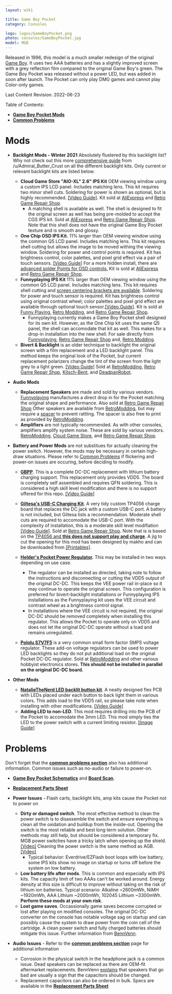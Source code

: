 ```yaml
---
layout: wiki

title: Game Boy Pocket
category: Consoles

logo: logos/GameBoyPocket.png
photo: consoles/GameBoyPocket.jpg
model: MGB
---
```

Released in 1996, this model is a much smaller redesign of the original [Game Boy](gameboy). It uses two AAA batteries and has a slightly improved screen with a grey reflection film compared to the original Game Boy's green. The Game Boy Pocket was released without a power LED, but was added in soon after launch. The Pocket can only play DMG games and cannot play Color-only games.

Last Content Revision: 2022-06-23

Table of Contents:
<!--ts-->
* [**Game Boy Pocket Mods**](#mods)
* [**Common Problems**](#problems)
<!--te-->
  
# Mods

*	**Backlight Mods - Winter 2021** Absolutely flustered by this backlight list? Why not check out this more [comprehensive guide](../wiki/backlightmods#mgb) from /u/Admiral_Butter_Crust on all the different backlight kits. Only current or relevant backlight kits are listed below.
	*	**Cloud Game Store "AIO-XL" 2.6" IPS Kit** OEM viewing window using a custom IPS LCD panel. Includes matching lens. This kit requires two minor shell cuts. Soldering for power is shown as optional, but is highly recommended. [[Video Guide]](https://www.youtube.com/watch?v=DPtJrJpUTOE). Kit sold at [AliExpress](https://www.aliexpress.com/item/4001352247454.html) and [Retro Game Repair Shop](https://retrogamerepairshop.com/collections/game-boy-pocket-backlights/products/gbp-game-boy-pocket-2-6-original-size-ips-backlight-lcd-screen-mod-kit). 
		*	A matching shell is available as well. The shell is designed to fit the original screen as well has being pre-molded to accept the CGS IPS kit. Sold at [AliExpress](https://www.aliexpress.com/item/1005003314772171.html) and [Retro Game Repair Shop](https://retrogamerepairshop.com/collections/cloud-game-store/products/game-boy-pocket-high-quality-replacement-shell). Note that this shell does not have the original Game Boy Pocket texture and is smooth and glossy.
	*	**One Chip OSD IPS Kit.** 11% larger than OEM viewing window using the common Q5 LCD panel. Includes matching lens. This kit requires shell cutting but allows the image to be moved withing the viewing window. Soldering for power and control points is required. Kit has brightness control, color palettes, and pixel grid effect via a pair of touch sensors. [[Video Guide]](https://www.youtube.com/watch?v=Z5tfjz52N5A) For a more hidden install, there are [advanced solder Points for OSD controls.](https://imgur.com/a/ScBhZqE) Kit is sold at [AliExpress](https://www.aliexpress.com/item/1005001652398372.html) and [Retro Game Repair Shop](https://retrogamerepairshop.com/products/gbp-game-boy-pocket-osd-backlight-mod-kit).
	*	**Funnyplaying IPS Kit** 11% larger than OEM viewing window using the common Q5 LCD panel. Includes matching lens. This kit requires shell cutting and [screen centering brackets are available](https://www.retromodding.com/collections/game-boy-pocket/products/game-boy-pocket-ips-lcd-centering-bracket). Soldering for power and touch sensor is required. Kit has brightness control using original contrast wheel; color palettes and pixel grid effect are available through optional touch sensor.[[Video Guide]](https://www.youtube.com/watch?v=ZogFkhIbBq8). Kit is sold at [Funny Playing](https://funnyplaying.com/collections/product/products/gbp-retro-pixel-ips-lcd-kit),  [Retro Modding](https://www.retromodding.com/collections/game-boy-pocket/products/game-boy-pocket-ips-lcd), and [Retro Game Repair Shop](https://retrogamerepairshop.com/collections/funnyplaying-gbp/products/funnyplaying-gbp-ips-game-boy-pocket-backlight-mod).
		*	Funnyplaying currently makes a Game Boy Pocket shell designed for its own kit. However, as the One Chip kit uses the same Q5 panel, the shell can accomodate that kit as well. This makes for a drop-in installation into the new shell. For sale directly from [Funnyplaying](https://funnyplaying.com/collections/product/products/gbp-retro-pixel-ips-coustom-shell), [Retro Game Repair Shop](https://retrogamerepairshop.com/collections/funnyplaying-gbp/products/funnyplaying-game-boy-pocket-q5-ips-ready-shell-housing-no-cut) and, [Retro Modding](https://www.retromodding.com/collections/game-boy-pocket/products/funny-playing-game-boy-pocket-shells-branded).
	*	**Bivert & Backlight** is an older technique to backlight the original screen with a film replacement and a LED backlight panel. This method keeps the original look of the Pocket, but current replacement polarizers change the tint of the screen from the light grey to a light green. [[Video Guide]](https://www.youtube.com/watch?v=OezxcoxMWSc) Sold at [RetroModding](https://www.retromodding.com/products/game-boy-backlight?_pos=5&_sid=9b3131444&_ss=r), [Retro Game Repair Shop](https://retrogamerepairshop.com/products/nintendo-game-boy-original-dmg-01-pocket-bivert-chip-backlight-mod-kit-green), [Kitsch-Bent](https://store.kitsch-bent.com/collections/modding-kits/products/rgbx3), and [DeadpanRobot](https://www.deadpanrobot.co.uk/white-pro-backlight-kit-dmg-lcd-pro-white).

*	**Audio Mods**
	*	**Replacement Speakers** are made and sold by various vendors. [Funnyplaying](https://funnyplaying.com/collections/product/products/clear-gbc-mgb-speaker) manufactures a direct drop in for the Pocket matching the original shape and performance. Also sold at [Retro Game Repair Shop](https://retrogamerepairshop.com/products/funnyplaying-clear-game-boy-color-speaker) Other speakers are available from [RetroModding](https://www.retromodding.com/products/gameboy-advance-color-pocket-speaker), but may require a [spacer](https://www.retromodding.com/products/game-boy-advance-color-pocket-speaker-housing) to prevent rattling. The spacer is also free to print as provided by [RetroModding](https://www.thingiverse.com/thing:4168312).
	*	**Amplifiers** are not typically recommended. As with other consoles, amplifiers amplify system noise. These are sold by various vendors. [RetroModding](https://www.retromodding.com/products/game-boy-advance-audio-amplifier), [Cloud Game Store](https://www.aliexpress.com/item/1005003592170031.html), and [Retro Game Repair Shop](https://retrogamerepairshop.com/collections/cloud-game-store/products/game-boy-pocket-audio-amp).

*	**Battery and Power Mods** are not substitues for actually cleaning the power switch. However, the mods may be necessary in certain high-draw situations. Please refer to [Common Problems](#problems) if flickering and power-on issues are occuring, before deciding to modify.
	*	**[GBPP](https://github.com/marshallh/gbpp)**. This is a complete DC-DC replacement with lithium battery charging support. This replacement only provides VDD5. The board is completely self assembled and requires QFN soldering. This is considered a high skill level modification and there is no support offered for this repo. [[Video Guide]](https://www.youtube.com/watch?v=Q5uQb-lGAhE)
	*	**[Giltesa's USB-C Charging Kit](https://giltesa.com/en/2021/05/27/game-boy-pocket-usb-c-charging-kit)**. A very tidy custom TP4056 charge board that replaces the DC jack with a custom USB-C port. A battery is not included, but Giltesa lists a recommendation. Moderate shell cuts are required to accomodate the USB-C port. With the complexity of installation, this is a moderate skill level modifiation [[Video Guide]](https://www.youtube.com/watch?v=3qAQNfZgSRI). Sold at [Retro Game Repair Shop](https://retrogamerepairshop.com/products/game-boy-pocket-usb-c-battery-mod). Note that is is based on the [TP4056 and **this does not support play and charge**](https://www.reddit.com/r/Gameboy/comments/ouq5by/psa_do_not_use_tp4056based_chargers_to_liion/). A jig to cut the opening for this mod has been designed by makho and can be downloaded from [[Printables]](https://www.printables.com/model/141352-game-boy-pocket-usb-type-c-port-cut-jig).

	*	**[Helder's Pocket Power Regulator](https://www.heldergametech.com/shop/gbp/game-boy-pocket-power-regulator/).** This may be installed in two ways depending on use case. 
		*	The regulator can be installed as directed, taking note to follow the instructions and disconnecting or cutting the VDD5 output of the original DC-DC. This keeps the VEE power rail in-place so it may continue to operate the original screen. This configuration is preferred for bivert-backlight installations or Funnyplaying IPS installations as the Funnyplaying kit uses the VEE circuit and contrast wheel as a brightness control signal. 
		*	In installations where the VEE circuit is not required, the original DC-DC should be removed completely when installing this regulator. This allows the Pocket to operate only on VDD5 and does not let the original DC-DC operate without a load and remains unregulated.
	*	**[Pololu S7V7F5](https://www.pololu.com/product/2119)** is a very common small form factor SMPS voltage regulator. These add-on voltage regulators can be used to power LED backlights so they do not put additional load on the original Pocket DC-DC regulator. Sold at [RetroModding](https://www.retromodding.com/products/5v-game-boy-backlight-voltage-regulator) and other various hobbyist electronics stores. **This should not be installed in parallel on the original DC-DC board.**

*	**Other Mods**
	*	**[NatalieTheNerd LED backlit button kit](https://www.nataliethenerd.com/product-page/gbp-led-boards)**. A neatly designed flex PCB with LEDs placed under each button to back light them in various colors. This adds load to the VDD5 rail, so please take note when installing with other modifications. [[Video Guide]](https://www.youtube.com/watch?v=dJp4c1SbDcI)
	*	**Adding LED to non-LED**. This mod requires drilling into the PCB of the Pocket to accomodate the 3mm LED. This mod simply ties the LED to the power switch with a current limiting resistor. [[Image Guide]](https://media.discordapp.net/attachments/332487777986019337/770318606222884914/HoZy_3mmLED.jpg)	
	
# Problems

Don't forget that the **[common problems section](commonissues)** also has additional information. Common issues such as no-audio or failure to power-on.
* **[Game Boy Pocket Schematics](https://github.com/Gekkio/gb-schematics/blob/main/MGB-xCPU/schematic/MGB-xCPU.pdf)** and **[Board Scan](https://www.dropbox.com/sh/33886pwfi08kvxg/AABhk8nVWuMBbUJaHSL7lKtQa/NINTENDO/GAMEBOY_DMG_MGB_CGB_SGB)**.
* **[Replacement Parts Sheet](https://docs.google.com/spreadsheets/d/17RfgOaR-P8M0cC5BojwuY52GbZUefLFm82To7ja963o/)**

* **Power Issues** - Flash carts, backlight kits, amp kits cause the Pocket not to power on
	* **Dirty or damaged switch**. The most effective method to clean the power switch is to disassemble the switch and ensure everything is clean all the oxidation and buildup from the inside-out. Opening the switch is the most reliable and best long term solution. Other methods may still help, but should be considered a temporary fix. MGB power switches have a tricky latch when opening up the shield. [[Video]](https://youtu.be/EVTKBHR0vVw) Cleaning the power switch is the same method as AGB. [[Video]](https://www.youtube.com/watch?v=G946mQCkIQc)
		* Typical behavior: Everdrive/EZFlash boot loops with low battery, some IPS kits show no image on startup or turns off before the system on low battery.
	* **Low battery life after mods**. This is common and especially with IPS kits. The capacity limit of two AAAs can't be worked around. Energy density at this size is difficult to improve without taking on the risk of lithium ion batteries. Typical scenario: Alkaline ~2600mWh, NiMH ~1920mWh, AAA Lithium ~2000mWh, 102045 Lithium ~3300mWh. **Perform these mods at your own risk**.
	* **Lost game saves**. Occassionally game saves become corrupted or lost after playing on modified consoles. The original DC-DC converter on the console has notable voltage sag on startup and can possibly cause the system to draw power from the coin cell of the cartridge. A clean power switch and fully charged batteries should mitigate this issue. Further information from [BennVenn](https://bennvenn.myshopify.com/pages/gameboy-pocket-flash-carts-backlights).

* **Audio Issues** - Refer to the **[common problems section](commonissues)** page for additional information
	* Corrosion in the physical switch in the headphone jack is a common issue. Dead speakers can be replaced as there are OEM-fit aftermarket replacements. BennVenn [explains](https://www.facebook.com/BennVennElectronics/posts/2257279161052191) that speakers that go bad are usually a sign that the capacitors should be changed. 
	* Replacement capacitors can also be ordered in bulk. Specs are available in the **[Replacement Parts Sheet](https://docs.google.com/spreadsheets/d/17RfgOaR-P8M0cC5BojwuY52GbZUefLFm82To7ja963o/)**
